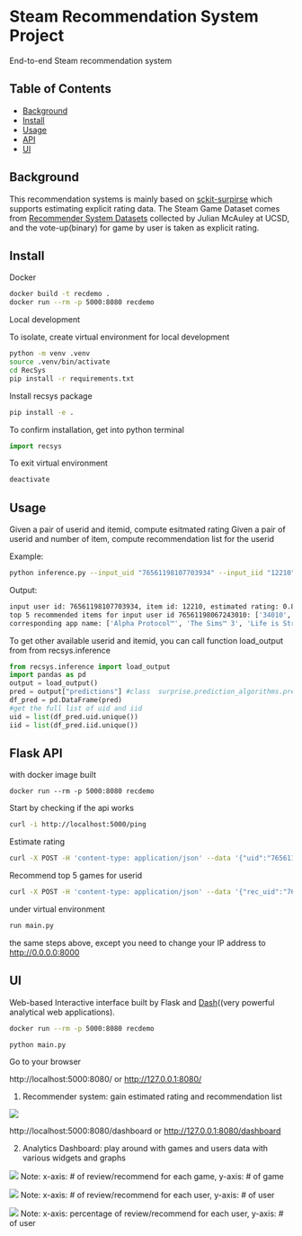 # Steam Recommendation System Project

End-to-end Steam recommendation system


## Table of Contents

- [Background](#background)
- [Install](#install)
- [Usage](#usage)
- [API](#api)
- [UI](#ui) 


## Background

This recommendation systems is mainly based on [sckit-surpirse](surprise.readthedoc.io) which supports estimating explicit rating data. 
The Steam Game Dataset comes from [Recommender System Datasets](cseweb.ucsd.edu/~jmcauley/datasets/html#steam_data) collected by Julian McAuley at UCSD, and the vote-up(binary) for game by user is taken as explicit rating.

## Install

Docker

```bash
docker build -t recdemo .
docker run --rm -p 5000:8080 recdemo
```


Local development

To isolate, create virtual environment for local development

```bash
python -m venv .venv
source .venv/bin/activate
cd RecSys
pip install -r requirements.txt
```

Install recsys package
```bash
pip install -e .
```

To confirm installation, get into python terminal
```python
import recsys
```

To exit virtual environment
```bash
deactivate
```

## Usage

Given a pair of userid and itemid, compute esitmated rating 
Given a pair of userid and number of item, compute recommendation list for the userid

Example:
```bash
python inference.py --input_uid "76561198107703934" --input_iid "12210" --input_rec_uid "76561198067243010" --input_n 5
```
Output:
```bash
input user id: 76561198107703934, item id: 12210, estimated rating: 0.8571428571428572
top 5 recommended items for input user id 76561198067243010: ['34010', '204300', '319630', '17390', '47890']
corresponding app name: ['Alpha Protocol™', 'The Sims™ 3', 'Life is Strange - Episode 1', 'Awesomenauts - the 2D moba', 'SPORE™']
```

To get other available userid and itemid, you can call function load_output from from recsys.inference
```python
from recsys.inference import load_output
import pandas as pd
output = load_output()
pred = output["predictions"] #class  surprise.prediction_algorithms.preidction.Prediction
df_pred = pd.DataFrame(pred)
#get the full list of uid and iid
uid = list(df_pred.uid.unique()) 
iid = list(df_pred.iid.unique())
```

## Flask API


with docker image built
```
docker run --rm -p 5000:8080 recdemo
```


Start by checking if the api works
```bash
curl -i http://localhost:5000/ping
```

Estimate rating
```bash
curl -X POST -H 'content-type: application/json' --data '{"uid":"76561198107703934","iid":"12210"}' http://localhost:5000/predict
```

Recommend top 5 games for userid
```bash
curl -X POST -H 'content-type: application/json' --data '{"rec_uid":"76561198107703934"}' http://localhost:5000/rec
```

under virtual environment 
```bash
run main.py
```
the same steps above, except you need to change your IP address to http://0.0.0.0:8000

## UI

Web-based Interactive interface built by Flask and [Dash](https://dash.plot.ly/)((very powerful analytical web applications).

```bash
docker run --rm -p 5000:8080 recdemo
```
```bash
python main.py
```


Go to your browser

http://localhost:5000:8080/ or http://127.0.0.1:8080/

1. Recommender system: gain estimated rating and recommendation list

<image src="https://github.com/jwxu19/steam_game_recommendation_systems/blob/refactor_steam/image/1.png"></image>

http://localhost:5000:8080/dashboard or http://127.0.0.1:8080/dashboard

2. Analytics Dashboard: play around with games and users data with various widgets and graphs


<image src="https://github.com/jwxu19/steam_game_recommendation_systems/blob/refactor_steam/image/2.png"></image>
Note: x-axis: # of review/recommend for each game, y-axis: # of game

<image src="https://github.com/jwxu19/steam_game_recommendation_systems/blob/refactor_steam/image/3.png"></image>
Note: x-axis: # of review/recommend for each user, y-axis: # of user

<image src="https://github.com/jwxu19/steam_game_recommendation_systems/blob/refactor_steam/image/4.png"></image> 
Note: x-axis: percentage of review/recommend for each user, y-axis: # of user



